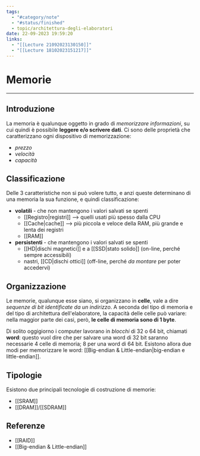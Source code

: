 ```yaml
---
tags:
  - "#category/note"
  - "#status/finished"
  - topic/architettura-degli-elaboratori
date: 22-09-2023 19:59:20
links:
  - "[[Lecture 21092023130150]]"
  - "[[Lecture 18102023151217]]"
---
```

# Memorie
---
## Introduzione
La memoria è qualunque oggetto in grado di _memorizzare informazioni_, su cui quindi è possibile **leggere e/o scrivere dati**. Ci sono delle proprietà che caratterizzano ogni dispositivo di memorizzazione:
- _prezzo_
- _velocità_
- _capacità_

## Classificazione
Delle 3 caratteristiche non si può volere tutto, e anzi queste determinano di una memoria la sua funzione, e quindi classificazione:
- **volatili** - che non mantengono i valori salvati se spenti
	- [[Registro|registri]] --> quelli usati più spesso dalla CPU
	- [[Cache|cache]] --> più piccola e veloce della RAM, più grande e lenta dei registri
	- [[RAM]]
- **persistenti** - che mantengono i valori salvati se spenti
	- [[HD|dischi magnetici]] e a [[SSD|stato solido]] (on-line, perché sempre accessibili)
	- nastri, [[CD|dischi ottici]] (off-line, perché _da montare_ per poter accedervi)

## Organizzazione
Le memorie, qualunque esse siano, si organizzano in **celle**, vale a dire _sequenze di bit identificate da un indirizzo_. A seconda del tipo di memoria e del tipo di architettura dell'elaboratore, la capacità delle celle può variare: nella maggior parte dei casi, però, **le celle di memoria sono di 1 byte**.

Di solito oggigiorno i computer lavorano in _blocchi_ di 32 o 64 bit, chiamati **word**: questo vuol dire che per salvare una word di 32 bit saranno necessarie 4 celle di memoria; 8 per una word di 64 bit.
Esistono allora due modi per memorizzare le word: [[Big-endian & Little-endian|big-endian e little-endian]].

## Tipologie
Esistono due principali tecnologie di costruzione di memorie:
- [[SRAM]]
- [[DRAM]]/[[SDRAM]]

## Referenze
- [[RAID]]
- [[Big-endian & Little-endian]]